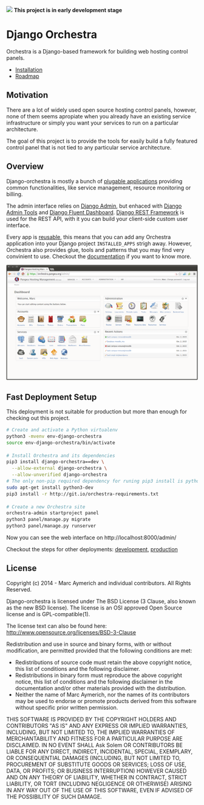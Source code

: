 ![](orchestra/static/orchestra/icons/Emblem-important.png)  **This project is in early development stage**

Django Orchestra
================

Orchestra is a Django-based framework for building web hosting control panels.

* [Installation](#fast-deployment-setup)
* [Roadmap](ROADMAP.md)


Motivation
----------
There are a lot of widely used open source hosting control panels, however, none of them seems apropiate when you already have an existing service infrastructure or simply you want your services to run on a particular architecture.

The goal of this project is to provide the tools for easily build a fully featured control panel that is not tied to any particular service architecture.


Overview
--------

Django-orchestra is mostly a bunch of [plugable applications](orchestra/apps) providing common functionalities, like service management, resource monitoring or billing.

The admin interface relies on [Django Admin](https://docs.djangoproject.com/en/dev/ref/contrib/admin/), but enhaced with [Django Admin Tools](https://bitbucket.org/izi/django-admin-tools) and [Django Fluent Dashboard](https://github.com/edoburu/django-fluent-dashboard). [Django REST Framework](http://www.django-rest-framework.org/) is used for the REST API, with it you can build your client-side custom user interface.

Every app is [reusable](https://docs.djangoproject.com/en/dev/intro/reusable-apps/), this means that you can add any Orchestra application into your Django project `INSTALLED_APPS` strigh away.
However, Orchestra also provides glue, tools and patterns that you may find very convinient to use. Checkout the [documentation](http://django-orchestra.readthedocs.org/) if you want to know more.

![](docs/images/index-screenshot.png)

Fast Deployment Setup
---------------------
This deployment is not suitable for production but more than enough for checking out this project.

```bash
# Create and activate a Python virtualenv
python3 -mvenv env-django-orchestra
source env-django-orchestra/bin/activate

# Install Orchestra and its dependencies
pip3 install django-orchestra==dev \
  --allow-external django-orchestra \
  --allow-unverified django-orchestra
# The only non-pip required dependency for runing pip3 install is python3-dev
sudo apt-get install python3-dev
pip3 install -r http://git.io/orchestra-requirements.txt

# Create a new Orchestra site
orchestra-admin startproject panel
python3 panel/manage.py migrate
python3 panel/manage.py runserver
```

Now you can see the web interface on http://localhost:8000/admin/


Checkout the steps for other deployments: [development](INSTALLDEV.md), [production](INSTALL.md)


License
-------
Copyright (c) 2014 - Marc Aymerich and individual contributors.
All Rights Reserved.

Django-orchestra is licensed under The BSD License (3 Clause, also known as
the new BSD license). The license is an OSI approved Open Source
license and is GPL-compatible(1).

The license text can also be found here:
http://www.opensource.org/licenses/BSD-3-Clause

Redistribution and use in source and binary forms, with or without
modification, are permitted provided that the following conditions are met:
* Redistributions of source code must retain the above copyright
  notice, this list of conditions and the following disclaimer.
* Redistributions in binary form must reproduce the above copyright
  notice, this list of conditions and the following disclaimer in the
  documentation and/or other materials provided with the distribution.
* Neither the name of Marc Aymerich, nor the
  names of its contributors may be used to endorse or promote products
  derived from this software without specific prior written permission.

THIS SOFTWARE IS PROVIDED BY THE COPYRIGHT HOLDERS AND CONTRIBUTORS "AS IS"
AND ANY EXPRESS OR IMPLIED WARRANTIES, INCLUDING, BUT NOT LIMITED TO,
THE IMPLIED WARRANTIES OF MERCHANTABILITY AND FITNESS FOR A PARTICULAR
PURPOSE ARE DISCLAIMED. IN NO EVENT SHALL Ask Solem OR CONTRIBUTORS
BE LIABLE FOR ANY DIRECT, INDIRECT, INCIDENTAL, SPECIAL, EXEMPLARY, OR
CONSEQUENTIAL DAMAGES (INCLUDING, BUT NOT LIMITED TO, PROCUREMENT OF
SUBSTITUTE GOODS OR SERVICES; LOSS OF USE, DATA, OR PROFITS; OR BUSINESS
INTERRUPTION) HOWEVER CAUSED AND ON ANY THEORY OF LIABILITY, WHETHER IN
CONTRACT, STRICT LIABILITY, OR TORT (INCLUDING NEGLIGENCE OR OTHERWISE)
ARISING IN ANY WAY OUT OF THE USE OF THIS SOFTWARE, EVEN IF ADVISED OF THE
POSSIBILITY OF SUCH DAMAGE.
